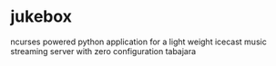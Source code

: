 # jukebox
ncurses powered python application for a light weight icecast music streaming server with zero configuration tabajara

